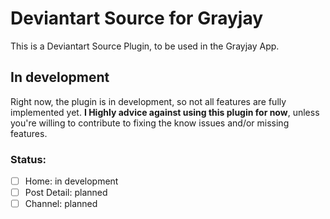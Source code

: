 # Deviantart Source for Grayjay

This is a Deviantart Source Plugin, to be used in the Grayjay App.

## In development

Right now, the plugin is in development, so not all features are fully implemented yet. **I Highly advice against using this plugin for now**, unless you're willing to contribute to fixing the know issues and/or missing features.

### Status:

 - [ ] Home: in development
 - [ ] Post Detail: planned
 - [ ] Channel: planned
